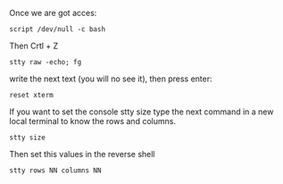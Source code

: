 Once we are got acces:
```
script /dev/null -c bash
```

Then Crtl + Z

```
stty raw -echo; fg
```

write the next text (you will no see it), then press enter:
```
reset xterm
```


If you want to set the console stty size type the next command in a new local terminal to know the rows and columns.
```
stty size
```

Then set this values in the reverse shell
```
stty rows NN columns NN
```
